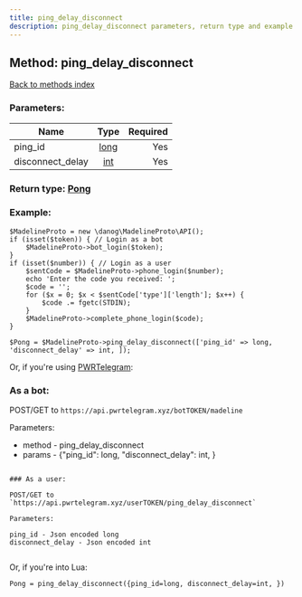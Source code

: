 ```yaml
---
title: ping_delay_disconnect
description: ping_delay_disconnect parameters, return type and example
---
```

## Method: ping\_delay\_disconnect  
[Back to methods index](index.md)


### Parameters:

| Name     |    Type       | Required |
|----------|:-------------:|---------:|
|ping\_id|[long](../types/long.md) | Yes|
|disconnect\_delay|[int](../types/int.md) | Yes|


### Return type: [Pong](../types/Pong.md)

### Example:


```
$MadelineProto = new \danog\MadelineProto\API();
if (isset($token)) { // Login as a bot
    $MadelineProto->bot_login($token);
}
if (isset($number)) { // Login as a user
    $sentCode = $MadelineProto->phone_login($number);
    echo 'Enter the code you received: ';
    $code = '';
    for ($x = 0; $x < $sentCode['type']['length']; $x++) {
        $code .= fgetc(STDIN);
    }
    $MadelineProto->complete_phone_login($code);
}

$Pong = $MadelineProto->ping_delay_disconnect(['ping_id' => long, 'disconnect_delay' => int, ]);
```

Or, if you're using [PWRTelegram](https://pwrtelegram.xyz):

### As a bot:

POST/GET to `https://api.pwrtelegram.xyz/botTOKEN/madeline`

Parameters:

* method - ping_delay_disconnect
* params - {"ping_id": long, "disconnect_delay": int, }

```

### As a user:

POST/GET to `https://api.pwrtelegram.xyz/userTOKEN/ping_delay_disconnect`

Parameters:

ping_id - Json encoded long
disconnect_delay - Json encoded int


```

Or, if you're into Lua:

```
Pong = ping_delay_disconnect({ping_id=long, disconnect_delay=int, })
```

